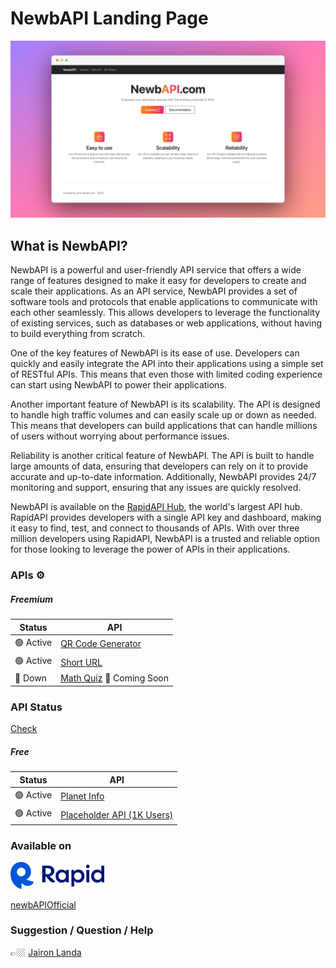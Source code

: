 # NewbAPI Landing Page

![Image](screenshot/newbapi-ss.png)


<!-- ![RapidAPI](screenshot/blue_logo_f50bced105.svg) -->

## What is NewbAPI?

NewbAPI is a powerful and user-friendly API service that offers a wide range of features designed to make it easy for developers to create and scale their applications. As an API service, NewbAPI provides a set of software tools and protocols that enable applications to communicate with each other seamlessly. This allows developers to leverage the functionality of existing services, such as databases or web applications, without having to build everything from scratch.

One of the key features of NewbAPI is its ease of use. Developers can quickly and easily integrate the API into their applications using a simple set of RESTful APIs. This means that even those with limited coding experience can start using NewbAPI to power their applications.

Another important feature of NewbAPI is its scalability. The API is designed to handle high traffic volumes and can easily scale up or down as needed. This means that developers can build applications that can handle millions of users without worrying about performance issues.

Reliability is another critical feature of NewbAPI. The API is built to handle large amounts of data, ensuring that developers can rely on it to provide accurate and up-to-date information. Additionally, NewbAPI provides 24/7 monitoring and support, ensuring that any issues are quickly resolved.

NewbAPI is available on the [RapidAPI Hub](https://rapidapi.com/user/newbAPIOfficial), the world's largest API hub. RapidAPI provides developers with a single API key and dashboard, making it easy to find, test, and connect to thousands of APIs. With over three million developers using RapidAPI, NewbAPI is a trusted and reliable option for those looking to leverage the power of APIs in their applications.

### APIs ⚙️
##### Freemium

| Status | API |
| ------ | ----------- |
| 🟢 Active | [QR Code Generator](https://rapidapi.com/newbAPIOfficial/api/qr-code-by-newbapi/) |
| 🟢 Active | [Short URL](https://rapidapi.com/newbAPIOfficial/api/short-url-by-newbapi) |
| 🔴 Down | [Math Quiz](#) 🚧 Coming Soon |

### API Status

[Check](https://status.newbapi.com/status/free-api)

##### Free
| Status | API |
| --- | ----------- |
| 🟢 Active | [Planet Info](https://rapidapi.com/newbAPIOfficial/api/planets-info-by-newbapi/)  |
| 🟢 Active | [Placeholder API (1K Users)](https://newbapi.com/fake-api) |

### Available on

<img src="screenshot/blue_logo_f50bced105.svg" width="150">

[newbAPIOfficial](https://rapidapi.com/user/newbAPIOfficial)

### Suggestion / Question / Help

👉🏼 [Jairon Landa](https://twitter.com/jaironlanda)
